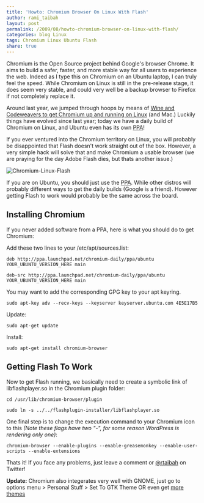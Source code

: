 ```yaml
---
title: 'Howto: Chromium Browser On Linux With Flash'
author: rami_taibah
layout: post
permalink: /2009/08/howto-chromium-browser-on-linux-with-flash/
categories: blog Linux
tags: Chromium Linux Ubuntu Flash
share: true
---
```

Chromium is the Open Source project behind Google's browser Chrome. It aims to build a safer, faster, and more stable way for all  users to experience the web. Indeed as I type this on Chromium on an Ubuntu laptop, I can truly feel the speed. While Chromium on Linux is still in the pre-release stage, it does seem very stable, and could very well be a backup browser to Firefox if not completely replace it.

Around last year, we jumped through hoops by means of [Wine and Codeweavers to get Chromium up and running on Linux](/blog/linuxhowto/chromium-googles-browser-on-linux-and-mac/) (and Mac.) Luckily things have evolved since last year; today we have a daily build of Chromium on Linux, and Ubuntu even has its own [PPA](https://launchpad.net/~chromium-daily/+archive/ppa)!

If you ever ventured into the Chromium territory on Linux, you will probably be disappointed that Flash doesn't work straight out of the box. However, a very simple hack will solve that and make Chromium a usable browser (we are praying for the day Adobe Flash dies, but thats another issue.)

![Chromium-Linux-Flash](../../../images/blog/Chromium-Linux-Flash1-1024x640.png)

If you are on Ubuntu, you should just use the [PPA](https://launchpad.net/~chromium-daily/+archive/ppa). While other distros will probably different ways to get the daily builds (Google is a friend). However getting Flash to work would probably be the same across the board.

## Installing Chromium

If you never added software from a PPA, here is what you should do to get Chromium:

Add these two lines to your /etc/apt/sources.list: 

    deb http://ppa.launchpad.net/chromium-daily/ppa/ubuntu YOUR_UBUNTU_VERSION_HERE main

    deb-src http://ppa.launchpad.net/chromium-daily/ppa/ubuntu YOUR_UBUNTU_VERSION_HERE main

You may want to add the corresponding GPG key to your apt keyring.

    sudo apt-key adv --recv-keys --keyserver keyserver.ubuntu.com 4E5E17B5

Update: 

    sudo apt-get update

Install: 

    sudo apt-get install chromium-browser

## Getting Flash To Work

Now to get Flash running, we basically need to create a symbolic link of libflashplayer.so in the Chromium plugin folder: 

    cd /usr/lib/chromium-browser/plugin

    sudo ln -s ../../flashplugin-installer/libflashplayer.so

One final step is to change the execution command to your Chromium icon to this _(Note these flags have two "-", for some reason WordPress is rendering only one)_: 

    chromium-browser --enable-plugins --enable-greasemonkey --enable-user-scripts --enable-extensions

Thats it! If you face any problems, just leave a comment or [@rtaibah](http://twitter.com/rtaibah) on Twitter!

**Update:** Chromium also integerates very well with GNOME, just go to options menu > Personal Stuff > Set To GTK Theme OR even get [more themes](https://tools.google.com/chrome/intl/en/themes/index.html)
